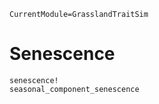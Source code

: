 ```@meta
CurrentModule=GrasslandTraitSim
```

# Senescence

```@docs
senescence!
seasonal_component_senescence
```